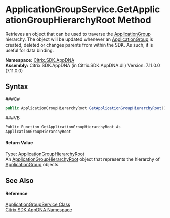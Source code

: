 # ApplicationGroupService.GetApplicationGroupHierarchyRoot Method 
 

Retrieves an object that can be used to traverse the <a href="T_Citrix_SDK_AppDNA_ApplicationGroup">ApplicationGroup</a> hierarchy. The object will be updated whenever an <a href="T_Citrix_SDK_AppDNA_ApplicationGroup">ApplicationGroup</a> is created, deleted or changes parents from within the SDK. As such, it is useful for data binding.

**Namespace:**&nbsp;<a href="N_Citrix_SDK_AppDNA">Citrix.SDK.AppDNA</a><br />**Assembly:**&nbsp;Citrix.SDK.AppDNA (in Citrix.SDK.AppDNA.dll) Version: 7.11.0.0 (7.11.0.0)

## Syntax

###C#
```csharp
public ApplicationGroupHierarchyRoot GetApplicationGroupHierarchyRoot()
```

###VB
```vbnet
Public Function GetApplicationGroupHierarchyRoot As ApplicationGroupHierarchyRoot
```


#### Return Value
Type: <a href="T_Citrix_SDK_AppDNA_ApplicationGroupHierarchyRoot">ApplicationGroupHierarchyRoot</a><br />An <a href="T_Citrix_SDK_AppDNA_ApplicationGroupHierarchyRoot">ApplicationGroupHierarchyRoot</a> object that represents the hierarchy of <a href="T_Citrix_SDK_AppDNA_ApplicationGroup">ApplicationGroup</a> objects.

## See Also


#### Reference
<a href="T_Citrix_SDK_AppDNA_ApplicationGroupService">ApplicationGroupService Class</a><br /><a href="N_Citrix_SDK_AppDNA">Citrix.SDK.AppDNA Namespace</a><br />